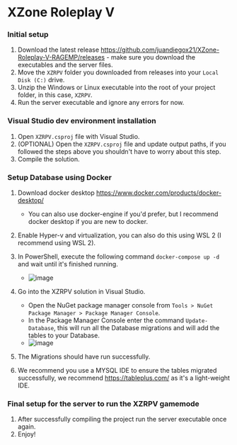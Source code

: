 # XZone Roleplay V

### Initial setup
1. Download the latest release https://github.com/juandiegox21/XZone-Roleplay-V-RAGEMP/releases - make sure you download the executables and the server files.
2. Move the `XZRPV` folder you downloaded from releases into your `Local Disk (C:)` drive.
3. Unzip the Windows or Linux executable into the root of your project folder, in this case, `XZRPV`.
4. Run the server executable and ignore any errors for now.

### Visual Studio dev environment installation
1. Open `XZRPV.csproj` file with Visual Studio.
2. (OPTIONAL) Open the `XZRPV.csproj` file and update output paths, if you followed the steps above you shouldn't have to worry about this step.
3. Compile the solution.

### Setup Database using Docker
1. Download docker desktop https://www.docker.com/products/docker-desktop/
   - You can also use docker-engine if you'd prefer, but I recommend docker desktop if you are new to docker.
3. Enable Hyper-v and virtualization, you can also do this using WSL 2 (I recommend using WSL 2).
4. In PowerShell, execute the following command `docker-compose up -d` and wait until it's finished running.
   - ![image](https://github.com/juandiegox21/XZone-Roleplay-V-RAGEMP/assets/45730487/1557ede2-0f89-48ba-9ee1-d4cfb8783705)

6. Go into the XZRPV solution in Visual Studio.
   - Open the NuGet package manager console from `Tools > NuGet Package Manager > Package Manager Console`.
   - In the Package Manager Console enter the command `Update-Database`, this will run all the Database migrations and will add the tables to your Database.
   - ![image](https://github.com/juandiegox21/XZone-Roleplay-V-RAGEMP/assets/45730487/70f890c7-5630-485d-876d-bb2d8f98cbfb)

7. The Migrations should have run successfully.
8. We recommend you use a MYSQL IDE to ensure the tables migrated successfully, we recommend https://tableplus.com/ as it's a light-weight IDE.

### Final setup for the server to run the XZRPV gamemode
1. After successfully compiling the project run the server executable once again.
2. Enjoy!
